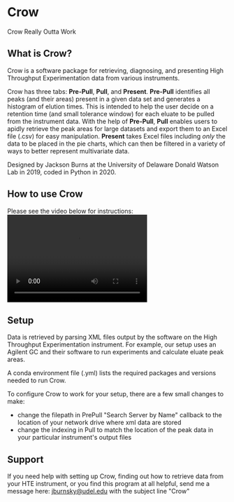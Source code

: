 # Crow
Crow Really Outta Work

## What is Crow?
Crow is a software package for retrieving, diagnosing, and presenting High Throughput Experimentation data from various instruments.

Crow has three tabs: __Pre-Pull__, __Pull__, and __Present__. __Pre-Pull__ identifies all peaks (and their areas) present in a given data set and generates a histogram of elution times. This is intended to help the user decide on a retention time (and small tolerance window) for each eluate to be pulled from the instrument data. With the help of __Pre-Pull__, __Pull__ enables users to apidly retrieve the peak areas for large datasets and export them to an Excel file (.csv) for easy manipulation. __Present__ takes Excel files including _only_ the data to be placed in the pie charts, which can then be filtered in a variety of ways to better represent multivariate data.

Designed by Jackson Burns at the University of Delaware Donald Watson Lab in 2019, coded in Python in 2020.

## How to use Crow
Please see the video below for instructions:
<video src="Crow-SOP.mp4" width="320" height="200" controls preload></video>

## Setup
Data is retrieved by parsing XML files output by the software on the High Throughput Experimentation instrument. For example, our setup uses an Agilent GC and their software to run experiments and calculate eluate peak areas.

A conda environment file (.yml) lists the required packages and versions needed to run Crow.

To configure Crow to work for your setup, there are a few small changes to make:
* change the filepath in PrePull "Search Server by Name" callback to the location of your network drive where xml data are stored
* change the indexing in Pull to match the location of the peak data in your particular instrument's output files
  
## Support
If you need help with setting up Crow, finding out how to retrieve data from your HTE instrument, or you find this program at all helpful, send me a message here: jburnsky@udel.edu with the subject line "Crow"
